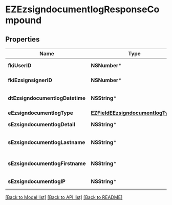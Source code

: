 # EZEzsigndocumentlogResponseCompound

## Properties
Name | Type | Description | Notes
------------ | ------------- | ------------- | -------------
**fkiUserID** | **NSNumber*** | The unique ID of the User | 
**fkiEzsignsignerID** | **NSNumber*** | The unique ID of the Ezsignsigner | 
**dtEzsigndocumentlogDatetime** | **NSString*** | The date and time at which the event was logged | 
**eEzsigndocumentlogType** | [**EZFieldEEzsigndocumentlogType***](EZFieldEEzsigndocumentlogType.md) |  | 
**sEzsigndocumentlogDetail** | **NSString*** | The detail of the Ezsigndocumentlog | 
**sEzsigndocumentlogLastname** | **NSString*** | The last name of the User or Ezsignsigner | 
**sEzsigndocumentlogFirstname** | **NSString*** | The first name of the User or Ezsignsigner | 
**sEzsigndocumentlogIP** | **NSString*** | Represent an IP address. | 

[[Back to Model list]](../README.md#documentation-for-models) [[Back to API list]](../README.md#documentation-for-api-endpoints) [[Back to README]](../README.md)


